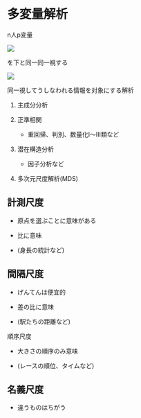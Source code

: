 # 多変量解析

n人p変量

<img src="https://latex.codecogs.com/gif.latex?%5Cdpi%7B150%7D%20X%20%3D%20%28%5CBbb%20x_1%2C%20%5CBbb%20x_2%2C%20...%2C%20%5CBbb%20x_n%29%2C%5C%20%5CBbb%20x_i%20%5Cin%20%5CBbb%20R%5Ep">

を下と同一同一視する

<img src="https://latex.codecogs.com/gif.latex?%5Cdpi%7B150%7D%20%5Cmathbb%20x_%7B%5Crho%20%281%29%7D%2C%20...%2C%20%5Cmathbb%20x_%7B%5Crho%20%28n%29%7D%2C%5C%20%5Crho%20%5Cin%20S_n">

同一視してうしなわれる情報を対象にする解析

1. 主成分分析

2. 正準相関

    - 重回帰、判別、数量化Ⅰ〜Ⅲ類など

3. 潜在構造分析

    - 因子分析など

4. 多次元尺度解析(MDS)


## 計測尺度

* 原点を選ぶことに意味がある

* 比に意味

* (身長の統計など)

## 間隔尺度

* げんてんは便宜的

* 差の比に意味

* (駅たちの距離など)

順序尺度

* 大きさの順序のみ意味

* (レースの順位、タイムなど)

## 名義尺度

* 違うものはちがう
